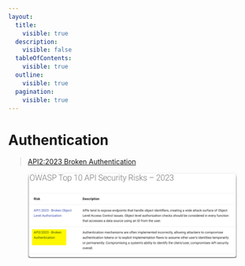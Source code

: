 ```yaml
---
layout:
  title:
    visible: true
  description:
    visible: false
  tableOfContents:
    visible: true
  outline:
    visible: true
  pagination:
    visible: true
---
```


# Authentication

> [API2:2023 Broken Authentication](https://owasp.org/API-Security/editions/2023/en/0xa2-broken-authentication/)

<figure><img src="../../../../.gitbook/assets/owasp_authentication.png" alt=""><figcaption></figcaption></figure>
